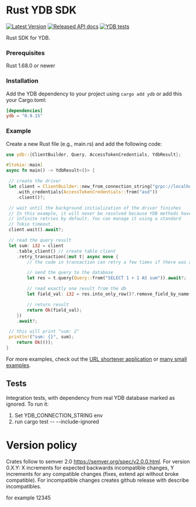 # Rust YDB SDK
[![Latest Version](https://img.shields.io/crates/v/ydb.svg)](https://crates.io/crates/ydb)
[![Released API docs](https://docs.rs/ydb/badge.svg)](https://docs.rs/ydb)
[![YDB tests](https://github.com/ydb-platform/ydb-rs-sdk/actions/workflows/rust-tests.yml/badge.svg?branch=master&event=schedule)](https://github.com/ydb-platform/ydb-rs-sdk/actions/workflows/rust-tests.yml)

Rust SDK for YDB.

### Prerequisites
Rust 1.68.0 or newer

### Installation
Add the YDB dependency to your project using `cargo add ydb` or add this your Cargo.toml:
```toml
[dependencies]
ydb = "0.9.15"
```

### Example
Create a new Rust file (e.g., main.rs) and add the following code:

```rust
use ydb::{ClientBuilder, Query, AccessTokenCredentials, YdbResult};

#[tokio::main]
async fn main() -> YdbResult<()> {

 // create the driver
 let client = ClientBuilder::new_from_connection_string("grpc://localhost:2136?database=local")?
    .with_credentials(AccessTokenCredentials::from("asd"))
    .client()?;

 // wait until the background initialization of the driver finishes
 // In this example, it will never be resolved because YDB methods have
 // infinite retries by default. You can manage it using a standard
 // Tokio timeout.
 client.wait().await?;

 // read the query result
 let sum: i32 = client
    .table_client() // create table client
    .retry_transaction(|mut t| async move {
        // the code in transaction can retry a few times if there was a retriable error

        // send the query to the database
        let res = t.query(Query::from("SELECT 1 + 1 AS sum")).await?;

        // read exactly one result from the db
        let field_val: i32 = res.into_only_row()?.remove_field_by_name("sum")?.try_into()?;

        // return result
        return Ok(field_val);
    })
    .await?;

 // this will print "sum: 2"
 println!("sum: {}", sum);
    return Ok(());
}
```

For more examples, check out the [URL shortener application](https://github.com/ydb-platform/ydb-rs-sdk/tree/master/ydb-example-urlshortener) or [many small examples](https://github.com/ydb-platform/ydb-rs-sdk/tree/master/ydb/examples).

## Tests

Integration tests, with dependency from real YDB database marked as ignored.
To run it:
1. Set YDB_CONNECTION_STRING env
2. run cargo test -- --include-ignored

# Version policy

Crates follow to semver 2.0 https://semver.org/spec/v2.0.0.html.
For version 0.X.Y: X increments for expected backwards incompatible changes, Y increments for any compatible changes (fixes, extend api without broke compatible).
For incompatible changes creates github release with describe incompatibles.

for example 12345

